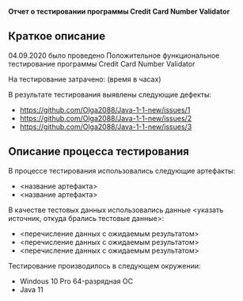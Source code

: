**Отчет о тестировании программы Credit Card Number Validator**
## **Краткое описание**

04.09.2020 было проведено Положительное функциональное тестирование программы Credit Card Number Validator

На тестирование затрачено: (время в часах)

В результате тестирования выявлены следующие дефекты:

* https://github.com/Olga2088/Java-1-1-new/issues/1
* https://github.com/Olga2088/Java-1-1-new/issues/2
* https://github.com/Olga2088/Java-1-1-new/issues/3

## **Описание процесса тестирования**

В процессе тестирования использовались следующие артефакты:

* <название артефакта>
* <название артефакта>


В качестве тестовых данных использовались данные  <указать источник, откуда брались тестовые данные>:

* <перечисление данных с ожидаемым результатом>
* <перечисление данных с ожидаемым результатом>
* <перечисление данных с ожидаемым результатом>

Тестирование производилось в следующем окружении:

* Windous 10 Pro 64-разрядная ОС
* Java 11
